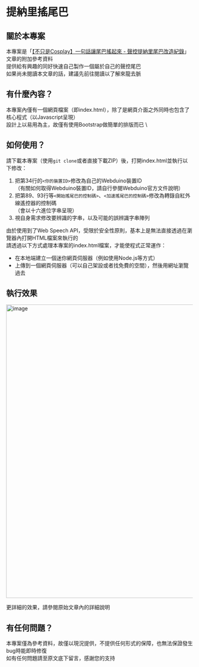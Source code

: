 # 提納里搖尾巴

## 關於本專案
本專案是「[【不只是Cosplay】一句話讓尾巴搖起來 - 聲控提納里尾巴改造紀錄](https://home.gamer.com.tw/artwork.php?sn=6113333)」文章的附加參考資料 \
提供給有興趣的同好快速自己製作一個屬於自己的聲控尾巴 \
如果尚未閱讀本文章的話，建議先前往閱讀以了解來龍去脈

## 有什麼內容？
本專案內僅有一個網頁檔案（即index.html），除了是網頁介面之外同時也包含了核心程式（以Javascript呈現） \
設計上以易用為主，故僅有使用Bootstrap做簡單的排版而已 \

## 如何使用？
請下載本專案（使用`git clone`或者直接下載ZIP）後，打開index.html並執行以下修改：
1. 把第34行的`<你的裝置ID>`修改為自己的Webduino裝置ID \
（有關如何取得Webduino裝置ID，請自行參閱Webduino官方文件說明）
2. 把第89、93行等`<開始搖尾巴的控制碼>`、`<加速搖尾巴的控制碼>`修改為轉錄自紅外線遙控器的控制碼 \
（會以十六進位字串呈現）
3. 視自身需求修改要辨識的字串，以及可能的誤辨識字串陣列

由於使用到了Web Speech API，受限於安全性原則，基本上是無法直接透過在瀏覽器內打開HTML檔案來執行的 \
請透過以下方式處理本專案的index.html檔案，才能使程式正常運作：
- 在本地端建立一個迷你網頁伺服器（例如使用Node.js等方式）
- 上傳到一個網頁伺服器（可以自己架設或者找免費的空間），然後用網址瀏覽過去

## 執行效果
<img width="790" alt="image" src="https://github.com/user-attachments/assets/16b82a8e-0049-4201-aba2-a42144c2841d" />

更詳細的效果，請參閱原始文章內的詳細說明

## 有任何問題？
本專案僅為參考資料，故僅以現況提供，不提供任何形式的保障，也無法保證發生bug時能即時修復 \
如有任何問題請至原文底下留言，感謝您的支持
